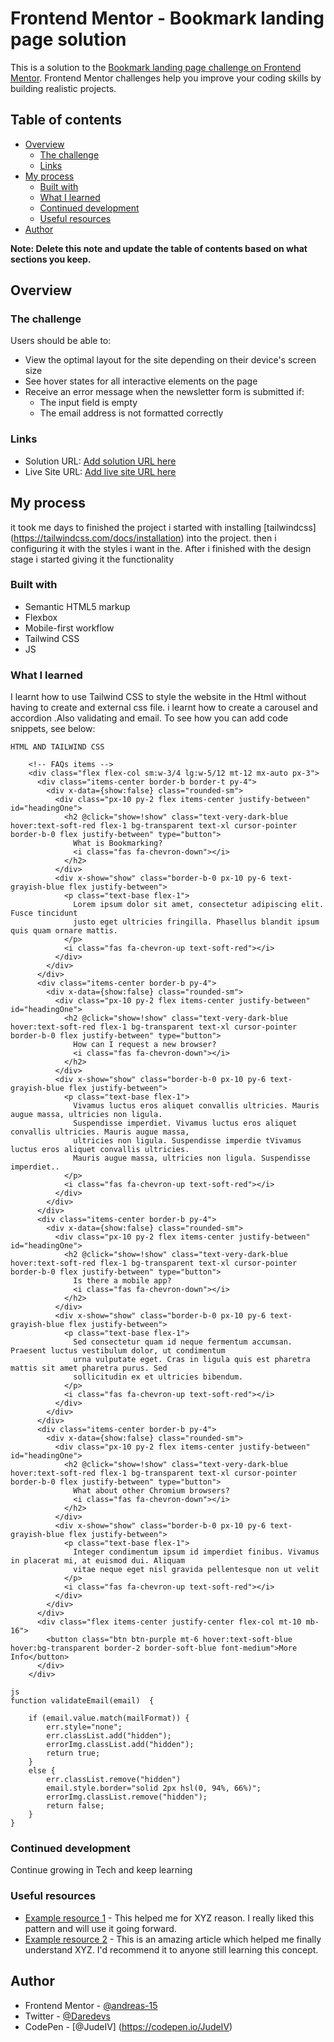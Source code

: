 # Frontend Mentor - Bookmark landing page solution

This is a solution to the [Bookmark landing page challenge on Frontend Mentor](https://www.frontendmentor.io/challenges/bookmark-landing-page-5d0b588a9edda32581d29158). Frontend Mentor challenges help you improve your coding skills by building realistic projects. 

## Table of contents

- [Overview](#overview)
  - [The challenge](#the-challenge)
  - [Links](#links)
- [My process](#my-process)
  - [Built with](#built-with)
  - [What I learned](#what-i-learned)
  - [Continued development](#continued-development)
  - [Useful resources](#useful-resources)
- [Author](#author)

**Note: Delete this note and update the table of contents based on what sections you keep.**

## Overview

### The challenge

Users should be able to:

- View the optimal layout for the site depending on their device's screen size
- See hover states for all interactive elements on the page
- Receive an error message when the newsletter form is submitted if:
  - The input field is empty
  - The email address is not formatted correctly

### Links

- Solution URL: [Add solution URL here](https://your-solution-url.com)
- Live Site URL: [Add live site URL here](https://your-live-site-url.com)

## My process

it took me days to finished the project i started with installing [tailwindcss] (https://tailwindcss.com/docs/installation) into the project. then i configuring it with the styles i want in the.
After i finished with the design stage i started giving it the functionality
### Built with

- Semantic HTML5 markup
- Flexbox
- Mobile-first workflow
- Tailwind CSS
- JS


### What I learned

I learnt how to use Tailwind CSS to style the website in the Html without having to create and external css file. i learnt how to create a  carousel and accordion .Also validating and email.
To see how you can add code snippets, see below:

```
HTML AND TAILWIND CSS

    <!-- FAQs items -->
    <div class="flex flex-col sm:w-3/4 lg:w-5/12 mt-12 mx-auto px-3">
      <div class="items-center border-b border-t py-4">
        <div x-data={show:false} class="rounded-sm">
          <div class="px-10 py-2 flex items-center justify-between" id="headingOne">
            <h2 @click="show=!show" class="text-very-dark-blue hover:text-soft-red flex-1 bg-transparent text-xl cursor-pointer border-b-0 flex justify-between" type="button">
              What is Bookmarking?
              <i class="fas fa-chevron-down"></i>
            </h2>          
          </div>
          <div x-show="show" class="border-b-0 px-10 py-6 text-grayish-blue flex justify-between">
            <p class="text-base flex-1">
              Lorem ipsum dolor sit amet, consectetur adipiscing elit. Fusce tincidunt 
              justo eget ultricies fringilla. Phasellus blandit ipsum quis quam ornare mattis.
            </p>
            <i class="fas fa-chevron-up text-soft-red"></i>
          </div>
        </div>
      </div>      
      <div class="items-center border-b py-4">
        <div x-data={show:false} class="rounded-sm">
          <div class="px-10 py-2 flex items-center justify-between" id="headingOne">
            <h2 @click="show=!show" class="text-very-dark-blue hover:text-soft-red flex-1 bg-transparent text-xl cursor-pointer border-b-0 flex justify-between" type="button">
              How can I request a new browser?
              <i class="fas fa-chevron-down"></i>
            </h2>
          </div>
          <div x-show="show" class="border-b-0 px-10 py-6 text-grayish-blue flex justify-between">
            <p class="text-base flex-1">
              Vivamus luctus eros aliquet convallis ultricies. Mauris augue massa, ultricies non ligula. 
              Suspendisse imperdiet. Vivamus luctus eros aliquet convallis ultricies. Mauris augue massa, 
              ultricies non ligula. Suspendisse imperdie tVivamus luctus eros aliquet convallis ultricies. 
              Mauris augue massa, ultricies non ligula. Suspendisse imperdiet..
            </p>
            <i class="fas fa-chevron-up text-soft-red"></i>
          </div>
        </div>
      </div>
      <div class="items-center border-b py-4">
        <div x-data={show:false} class="rounded-sm">
          <div class="px-10 py-2 flex items-center justify-between" id="headingOne">
            <h2 @click="show=!show" class="text-very-dark-blue hover:text-soft-red flex-1 bg-transparent text-xl cursor-pointer border-b-0 flex justify-between" type="button">
              Is there a mobile app?
              <i class="fas fa-chevron-down"></i>
            </h2>           
          </div>
          <div x-show="show" class="border-b-0 px-10 py-6 text-grayish-blue flex justify-between">
            <p class="text-base flex-1">
              Sed consectetur quam id neque fermentum accumsan. Praesent luctus vestibulum dolor, ut condimentum 
              urna vulputate eget. Cras in ligula quis est pharetra mattis sit amet pharetra purus. Sed 
              sollicitudin ex et ultricies bibendum.
            </p>
            <i class="fas fa-chevron-up text-soft-red"></i>
          </div>
        </div>
      </div>
      <div class="items-center border-b py-4">
        <div x-data={show:false} class="rounded-sm">
          <div class="px-10 py-2 flex items-center justify-between" id="headingOne">
            <h2 @click="show=!show" class="text-very-dark-blue hover:text-soft-red flex-1 bg-transparent text-xl cursor-pointer border-b-0 flex justify-between" type="button">
              What about other Chromium browsers?
              <i class="fas fa-chevron-down"></i>
            </h2>          
          </div>
          <div x-show="show" class="border-b-0 px-10 py-6 text-grayish-blue flex justify-between">
            <p class="text-base flex-1">
              Integer condimentum ipsum id imperdiet finibus. Vivamus in placerat mi, at euismod dui. Aliquam 
              vitae neque eget nisl gravida pellentesque non ut velit
            </p>
            <i class="fas fa-chevron-up text-soft-red"></i>
          </div>
        </div>
      </div>
      <div class="flex items-center justify-center flex-col mt-10 mb-16">
        <button class="btn btn-purple mt-6 hover:text-soft-blue hover:bg-transparent border-2 border-soft-blue font-medium">More Info</button>
      </div>
    </div>

```
```
js
function validateEmail(email)  {

    if (email.value.match(mailFormat)) {
        err.style="none";
        err.classList.add("hidden");
        errorImg.classList.add("hidden");
        return true;
    }
    else {
        err.classList.remove("hidden")
        email.style.border="solid 2px hsl(0, 94%, 66%)";
        errorImg.classList.remove("hidden");
        return false;
    }
}
```

### Continued development

 Continue growing in Tech and keep learning

### Useful resources

- [Example resource 1](https://www.example.com) - This helped me for XYZ reason. I really liked this pattern and will use it going forward.
- [Example resource 2](https://www.example.com) - This is an amazing article which helped me finally understand XYZ. I'd recommend it to anyone still learning this concept.

## Author

- Frontend Mentor - [@andreas-15](https://www.frontendmentor.io/profile/andreas-15)
- Twitter - [@Daredevs](https://www.twitter.com/Daredevs)
- CodePen - [@JudeIV] (https://codepen.io/JudeIV)
